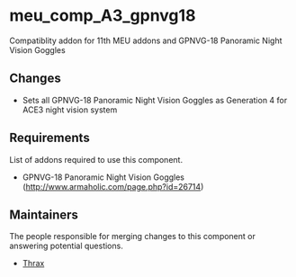 meu_comp_A3_gpnvg18
=================

Compatiblity addon for 11th MEU addons and GPNVG-18 Panoramic Night Vision Goggles

## Changes

* Sets all GPNVG-18 Panoramic Night Vision Goggles as Generation 4 for ACE3 night vision system

## Requirements

List of addons required to use this component.

- GPNVG-18 Panoramic Night Vision Goggles (http://www.armaholic.com/page.php?id=26714)

## Maintainers

The people responsible for merging changes to this component or answering potential questions.

- [Thrax](https://github.com/thraxs/)